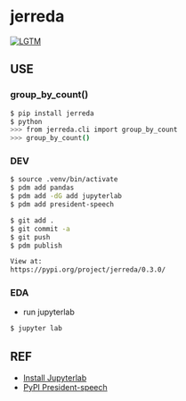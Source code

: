 # jerreda

[![LGTM](https://lgtm.lol/p/843)](https://lgtm.lol/i/843)

## USE

### group_by_count()
```bash
$ pip install jerreda
$ python
>>> from jerreda.cli import group_by_count
>>> group_by_count()
```

### DEV
```bash
$ source .venv/bin/activate
$ pdm add pandas
$ pdm add -dG add jupyterlab
$ pdm add president-speech

$ git add .
$ git commit -a
$ git push
$ pdm publish

View at:
https://pypi.org/project/jerreda/0.3.0/
```

### EDA
- run jupyterlab
```bash
$ jupyter lab

```


## REF
- [Install Jupyterlab](https://jupyter.org/install)
- [PyPI President-speech](https://pypi.org/project/president-speech/)
